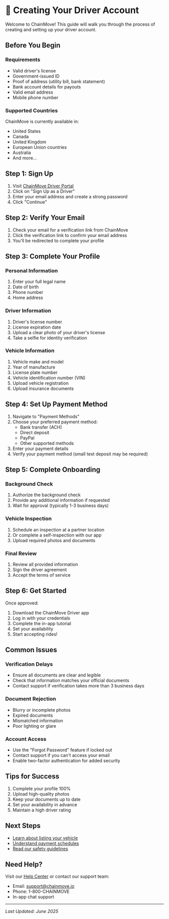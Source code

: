 # 📝 Creating Your Driver Account

Welcome to ChainMove! This guide will walk you through the process of creating and setting up your driver account.

## Before You Begin

### Requirements
- Valid driver's license
- Government-issued ID
- Proof of address (utility bill, bank statement)
- Bank account details for payouts
- Valid email address
- Mobile phone number

### Supported Countries
ChainMove is currently available in:
- United States
- Canada
- United Kingdom
- European Union countries
- Australia
- And more...

## Step 1: Sign Up

1. Visit [ChainMove Driver Portal](https://driver.chainmove.io/signup)
2. Click on "Sign Up as a Driver"
3. Enter your email address and create a strong password
4. Click "Continue"

## Step 2: Verify Your Email

1. Check your email for a verification link from ChainMove
2. Click the verification link to confirm your email address
3. You'll be redirected to complete your profile

## Step 3: Complete Your Profile

### Personal Information
1. Enter your full legal name
2. Date of birth
3. Phone number
4. Home address

### Driver Information
1. Driver's license number
2. License expiration date
3. Upload a clear photo of your driver's license
4. Take a selfie for identity verification

### Vehicle Information
1. Vehicle make and model
2. Year of manufacture
3. License plate number
4. Vehicle identification number (VIN)
5. Upload vehicle registration
6. Upload insurance documents

## Step 4: Set Up Payment Method

1. Navigate to "Payment Methods"
2. Choose your preferred payment method:
   - Bank transfer (ACH)
   - Direct deposit
   - PayPal
   - Other supported methods
3. Enter your payment details
4. Verify your payment method (small test deposit may be required)

## Step 5: Complete Onboarding

### Background Check
1. Authorize the background check
2. Provide any additional information if requested
3. Wait for approval (typically 1-3 business days)

### Vehicle Inspection
1. Schedule an inspection at a partner location
2. Or complete a self-inspection with our app
3. Upload required photos and documents

### Final Review
1. Review all provided information
2. Sign the driver agreement
3. Accept the terms of service

## Step 6: Get Started

Once approved:
1. Download the ChainMove Driver app
2. Log in with your credentials
3. Complete the in-app tutorial
4. Set your availability
5. Start accepting rides!

## Common Issues

### Verification Delays
- Ensure all documents are clear and legible
- Check that information matches your official documents
- Contact support if verification takes more than 3 business days

### Document Rejection
- Blurry or incomplete photos
- Expired documents
- Mismatched information
- Poor lighting or glare

### Account Access
- Use the "Forgot Password" feature if locked out
- Contact support if you can't access your email
- Enable two-factor authentication for added security

## Tips for Success

1. Complete your profile 100%
2. Upload high-quality photos
3. Keep your documents up to date
4. Set your availability in advance
5. Maintain a high driver rating

## Next Steps

- [Learn about listing your vehicle](./listing-vehicle.md)
- [Understand payment schedules](../payments.md)
- [Read our safety guidelines](../safety.md)

## Need Help?

Visit our [Help Center](https://help.chainmove.io) or contact our support team:
- Email: support@chainmove.io
- Phone: 1-800-CHAINMOVE
- In-app chat support

---

*Last Updated: June 2025*
